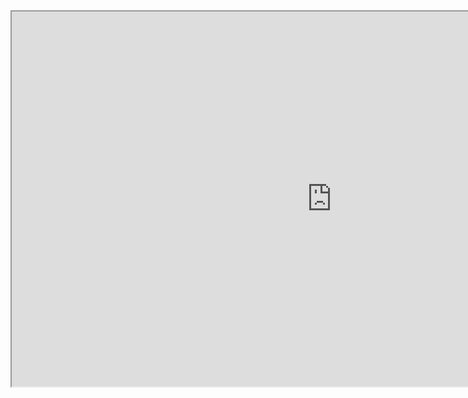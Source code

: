 <html>
<body>
<iframe src="https://itch.io/embed-upload/1719250?color=333333" allowfullscreen="" width="1024" height="600"></iframe>

</body>

</html>
